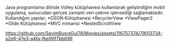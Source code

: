 Java programlama dilinde Volley kütüphanesi kullanılarak geliştirdiğim mobil uygulama, sunucudan gerçek zamanlı veri çekme işlevselliği sağlamaktadır.
Kullandığım yapılar;
*GSON Kütüphanesi 
*RecyclerView 
*ViewPager2
*Glide Kütüphanesi
*MVC mimarisi
*NestedScrollView 


https://github.com/SevimBusraGul78/Movies/assets/116757374/79013734-a2e9-47e3-a4fa-fbe90f7bb696


